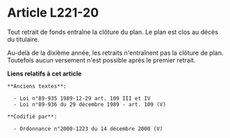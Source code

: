 # Article L221-20

Tout retrait de fonds entraîne la clôture du plan. Le plan est clos au décès du titulaire.

Au-delà de la dixième année, les retraits n'entraînent pas la clôture de plan. Toutefois aucun versement n'est possible après
le premier retrait.

**Liens relatifs à cet article**

	**Anciens textes**:

	  - Loi n°89-935 1989-12-29 art. 109 III et IV
	  - Loi n°89-936 du 29 décembre 1989 - art. 109 (V)

	**Codifié par**:

	  - Ordonnance n°2000-1223 du 14 décembre 2000 (V)
